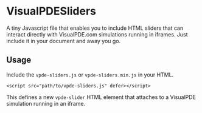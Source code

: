 # VisualPDESliders
A tiny Javascript file that enables you to include HTML sliders that can interact directly with VisualPDE.com simulations running in iframes. Just include it in your document and away you go.

## Usage
Include the ``vpde-sliders.js`` or ``vpde-sliders.min.js`` in your HTML.
```
<script src="path/to/vpde-sliders.js" defer></script>
```

This defines a new ``vpde-slider`` HTML element that attaches to a VisualPDE simulation running in an iframe.
